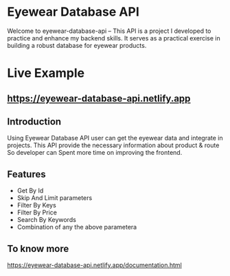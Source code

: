 # Eyewear Database API
Welcome to eyewear-database-api – This API is a project I developed to practice and enhance my backend skills. It serves as a practical exercise in building a robust database for eyewear products.

# Live Example
## https://eyewear-database-api.netlify.app

## Introduction
Using Eyewear Database API user can get the eyewear data and integrate in projects. This API provide the necessary information about product & route So developer can Spent more time on improving the frontend.

## Features
- Get By Id
- Skip And Limit parameters
- Filter By Keys
- Filter By Price
- Search By Keywords
- Combination of any the above parametera  

## To know more
https://eyewear-database-api.netlify.app/documentation.html
